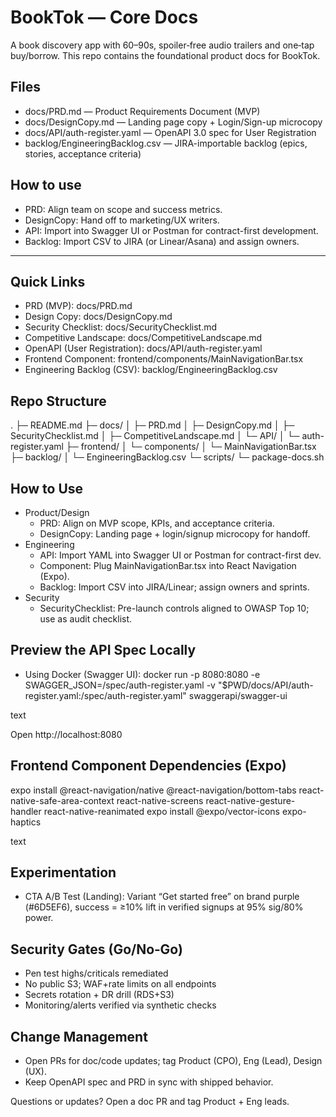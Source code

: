 # BookTok — Core Docs

A book discovery app with 60–90s, spoiler‑free audio trailers and one‑tap buy/borrow.
This repo contains the foundational product docs for BookTok.

## Files
- docs/PRD.md — Product Requirements Document (MVP)
- docs/DesignCopy.md — Landing page copy + Login/Sign-up microcopy
- docs/API/auth-register.yaml — OpenAPI 3.0 spec for User Registration
- backlog/EngineeringBacklog.csv — JIRA-importable backlog (epics, stories, acceptance criteria)

## How to use
- PRD: Align team on scope and success metrics.
- DesignCopy: Hand off to marketing/UX writers.
- API: Import into Swagger UI or Postman for contract-first development.
- Backlog: Import CSV to JIRA (or Linear/Asana) and assign owners.


-----------------------------------------------------------------------------------------------------

## Quick Links
- PRD (MVP): docs/PRD.md
- Design Copy: docs/DesignCopy.md
- Security Checklist: docs/SecurityChecklist.md
- Competitive Landscape: docs/CompetitiveLandscape.md
- OpenAPI (User Registration): docs/API/auth-register.yaml
- Frontend Component: frontend/components/MainNavigationBar.tsx
- Engineering Backlog (CSV): backlog/EngineeringBacklog.csv

## Repo Structure

.
├─ README.md
├─ docs/
│  ├─ PRD.md
│  ├─ DesignCopy.md
│  ├─ SecurityChecklist.md
│  ├─ CompetitiveLandscape.md
│  └─ API/
│     └─ auth-register.yaml
├─ frontend/
│  └─ components/
│     └─ MainNavigationBar.tsx
├─ backlog/
│  └─ EngineeringBacklog.csv
└─ scripts/
   └─ package-docs.sh


## How to Use
- Product/Design
  - PRD: Align on MVP scope, KPIs, and acceptance criteria.
  - DesignCopy: Landing page + login/signup microcopy for handoff.
- Engineering
  - API: Import YAML into Swagger UI or Postman for contract-first dev.
  - Component: Plug MainNavigationBar.tsx into React Navigation (Expo).
  - Backlog: Import CSV into JIRA/Linear; assign owners and sprints.
- Security
  - SecurityChecklist: Pre-launch controls aligned to OWASP Top 10; use as audit checklist.

## Preview the API Spec Locally
- Using Docker (Swagger UI):
docker run -p 8080:8080 -e SWAGGER_JSON=/spec/auth-register.yaml
-v "$PWD/docs/API/auth-register.yaml:/spec/auth-register.yaml" swaggerapi/swagger-ui

text

Open http://localhost:8080

## Frontend Component Dependencies (Expo)
expo install @react-navigation/native @react-navigation/bottom-tabs react-native-safe-area-context react-native-screens react-native-gesture-handler react-native-reanimated
expo install @expo/vector-icons expo-haptics

text


## Experimentation
- CTA A/B Test (Landing): Variant “Get started free” on brand purple (#6D5EF6), success = ≥10% lift in verified signups at 95% sig/80% power.

## Security Gates (Go/No‑Go)
- Pen test highs/criticals remediated
- No public S3; WAF+rate limits on all endpoints
- Secrets rotation + DR drill (RDS+S3)
- Monitoring/alerts verified via synthetic checks

## Change Management
- Open PRs for doc/code updates; tag Product (CPO), Eng (Lead), Design (UX).
- Keep OpenAPI spec and PRD in sync with shipped behavior.


Questions or updates? Open a doc PR and tag Product + Eng leads.
